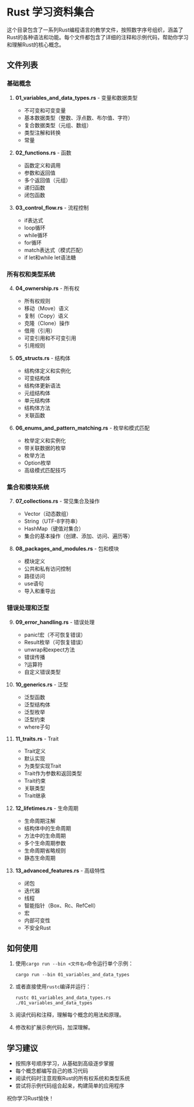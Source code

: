 # Rust 学习资料集合

这个目录包含了一系列Rust编程语言的教学文件，按照数字序号组织，涵盖了Rust的各种语法和功能。每个文件都包含了详细的注释和示例代码，帮助你学习和理解Rust的核心概念。

## 文件列表

### 基础概念
1. **01_variables_and_data_types.rs** - 变量和数据类型
   - 不可变和可变变量
   - 基本数据类型（整数、浮点数、布尔值、字符）
   - 复合数据类型（元组、数组）
   - 类型注解和转换
   - 常量

2. **02_functions.rs** - 函数
   - 函数定义和调用
   - 参数和返回值
   - 多个返回值（元组）
   - 递归函数
   - 闭包函数

3. **03_control_flow.rs** - 流程控制
   - if表达式
   - loop循环
   - while循环
   - for循环
   - match表达式（模式匹配）
   - if let和while let语法糖

### 所有权和类型系统
4. **04_ownership.rs** - 所有权
   - 所有权规则
   - 移动（Move）语义
   - 复制（Copy）语义
   - 克隆（Clone）操作
   - 借用（引用）
   - 可变引用和不可变引用
   - 引用规则

5. **05_structs.rs** - 结构体
   - 结构体定义和实例化
   - 可变结构体
   - 结构体更新语法
   - 元组结构体
   - 单元结构体
   - 结构体方法
   - 关联函数

6. **06_enums_and_pattern_matching.rs** - 枚举和模式匹配
   - 枚举定义和实例化
   - 带关联数据的枚举
   - 枚举方法
   - Option枚举
   - 高级模式匹配技巧

### 集合和模块系统
7. **07_collections.rs** - 常见集合及操作
   - Vector（动态数组）
   - String（UTF-8字符串）
   - HashMap（键值对集合）
   - 集合的基本操作（创建、添加、访问、遍历等）

8. **08_packages_and_modules.rs** - 包和模块
   - 模块定义
   - 公共和私有访问控制
   - 路径访问
   - use语句
   - 导入和重导出

### 错误处理和泛型
9. **09_error_handling.rs** - 错误处理
   - panic!宏（不可恢复错误）
   - Result枚举（可恢复错误）
   - unwrap和expect方法
   - 错误传播
   - ?运算符
   - 自定义错误类型

10. **10_generics.rs** - 泛型
    - 泛型函数
    - 泛型结构体
    - 泛型枚举
    - 泛型约束
    - where子句

11. **11_traits.rs** - Trait
    - Trait定义
    - 默认实现
    - 为类型实现Trait
    - Trait作为参数和返回类型
    - Trait约束
    - 关联类型
    - Trait继承

12. **12_lifetimes.rs** - 生命周期
    - 生命周期注解
    - 结构体中的生命周期
    - 方法中的生命周期
    - 多个生命周期参数
    - 生命周期省略规则
    - 静态生命周期

13. **13_advanced_features.rs** - 高级特性
    - 闭包
    - 迭代器
    - 线程
    - 智能指针（Box、Rc、RefCell）
    - 宏
    - 内部可变性
    - 不安全Rust

## 如何使用

1. 使用`cargo run --bin <文件名>`命令运行单个示例：
   ```
   cargo run --bin 01_variables_and_data_types
   ```

2. 或者直接使用`rustc`编译并运行：
   ```
   rustc 01_variables_and_data_types.rs
   ./01_variables_and_data_types
   ```

3. 阅读代码和注释，理解每个概念的用法和原理。

4. 修改和扩展示例代码，加深理解。

## 学习建议

- 按照序号顺序学习，从基础到高级逐步掌握
- 每个概念都编写自己的练习代码
- 阅读代码时注意观察Rust的所有权系统和类型系统
- 尝试将示例代码组合起来，构建简单的应用程序

祝你学习Rust愉快！